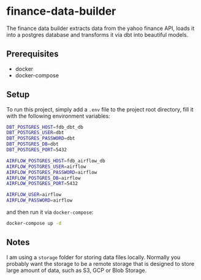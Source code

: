 # finance-data-builder

The finance data builder extracts data from the yahoo finance API, loads it into a postgres database and transforms it 
via dbt into beautiful models.

## Prerequisites

- docker
- docker-compose

## Setup

To run this project, simply add a `.env` file to the project root directory, fill it with the following environment 
variables:
```bash
DBT_POSTGRES_HOST=fdb_dbt_db
DBT_POSTGRES_USER=dbt
DBT_POSTGRES_PASSWORD=dbt
DBT_POSTGRES_DB=dbt
DBT_POSTGRES_PORT=5432

AIRFLOW_POSTGRES_HOST=fdb_airflow_db
AIRFLOW_POSTGRES_USER=airflow
AIRFLOW_POSTGRES_PASSWORD=airflow
AIRFLOW_POSTGRES_DB=airflow
AIRFLOW_POSTGRES_PORT=5432

AIRFLOW_USER=airflow
AIRFLOW_PASSWORD=airflow
```
and then run it via `docker-compose`:
```bash
docker-compose up -d
```

## Notes

I am using a `storage` folder for storing data files locally. Normally you probably want the storage to be a remote 
storage that is designed to store large amount of data, such as S3, GCP or Blob Storage.